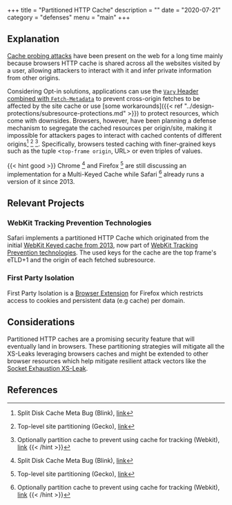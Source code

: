 +++
title = "Partitioned HTTP Cache"
description = ""
date = "2020-07-21"
category = "defenses"
menu = "main"
+++

## Explanation

[Cache probing attacks](https://TODO) have been present on the web for a long time mainly because browsers HTTP cache is shared across all the websites visited by a user, allowing attackers to interact with it and infer private information from other origins.

<!--TODO(manuelvsousa): Add reference to cache probing attacks-->

Considering Opt-in solutions, applications can use the [`Vary` Header combined with `Fetch-Metadata`](https://TODO) to prevent cross-origin fetches to be affected by the site cache or use [some workarounds]({{< ref "../design-protections/subresource-protections.md" >}}) to protect resources, which come with downsides. Browsers, however, have been planning a defense mechanism to segregate the cached resources per origin/site, making it impossible for attackers pages to interact with cached contents of different origins[^1] [^2] [^3]. Specifically, browsers tested caching with finer-grained keys such as the tuple <`top-frame origin`, URL> or even triples of values.

{{< hint good >}}
Chrome [^1] and Firefox [^2] are still discussing an implementation for a Multi-Keyed Cache while Safari [^3] already runs a version of it since 2013.

[^1]: Split Disk Cache Meta Bug (Blink), [link](https://bugs.chromium.org/p/chromium/issues/detail?id=910708)
[^2]: Top-level site partitioning (Gecko), [link](https://bugzilla.mozilla.org/show_bug.cgi?id=1590107)
[^3]: Optionally partition cache to prevent using cache for tracking (Webkit), [link](https://bugs.webkit.org/show_bug.cgi?id=110269)
{{< /hint >}}


## Relevant Projects

### WebKit Tracking Prevention Technologies

Safari implements a partitioned HTTP Cache which originated from the initial [WebKit Keyed cache from 2013](https://bugs.webkit.org/show_bug.cgi?id=110269), now part of [WebKit Tracking Prevention technologies](https://webkit.org/tracking-prevention/). The used keys for the cache are the top frame's eTLD+1 and the origin of each fetched subresource.

### First Party Isolation

First Party Isolation is a [Browser Extension](https://addons.mozilla.org/en-US/firefox/addon/first-party-isolation/) for Firefox which restricts access to cookies and persistent data (e.g cache) per domain.

## Considerations

Partitioned HTTP caches are a promising security feature that will eventually land in browsers. These partitioning strategies will mitigate all the XS-Leaks leveraging browsers caches and might be extended to other browser resources which help mitigate resilient attack vectors like the [Socket Exhaustion XS-Leak](https://TODO).

<!--TODO(manuelvsousa): Add socket exhaustion ?-->

## References

[^1]: Double-keyed HTTP cache, [link](https://github.com/whatwg/fetch/issues/904)
[^2]: Explainer - Partition the HTTP Cache, [link](https://github.com/shivanigithub/http-cache-partitioning)
[^3]: Client-Side Storage Partitioning, [link](https://privacycg.github.io/storage-partitioning/)
